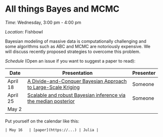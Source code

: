 # All things Bayes and MCMC
*Time*: Wednesday, 3:00 pm - 4:00 pm

*Location*: Fishbowl

Bayesian modeling of massive data is computationally challenging and some algorithms such as ABC and MCMC are notoriously expensive. We will discuss recently proposed strategies to overcome this problem.   

*Schedule* (Open an issue if you want to suggest a paper to read):

| Date | Presentation | Presenter |
|------|--------------|-----------|
| April 18 | [A Divide-and-Conquer Bayesian Approach to Large-Scale Kriging](https://arxiv.org/pdf/1712.09767.pdf)| Someone |
| April 25 | [Scalable and robust Bayesian inference via the median posterior](http://proceedings.mlr.press/v32/minsker14.pdf)| Someone |
| May 2 | |  |



Put yourself on the calendar like this:
```
| May 16   | [paper](https://...) | Julia |
